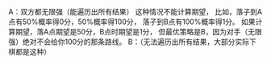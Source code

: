 A：双方都无限强（能遍历出所有结果）
这种情况不能计算期望，
比如，落子到A点有50%概率得0分，50%概率得100分，
落子到B点有100%概率得1分。
如果计算期望，落A点期望是50分，B点时期望是1分，
但最优策略是B，因为对手（无限强）绝对不会给你100分的那条路线。
B：（无法遍历出所有结果，大部分实际下棋都是这种）
